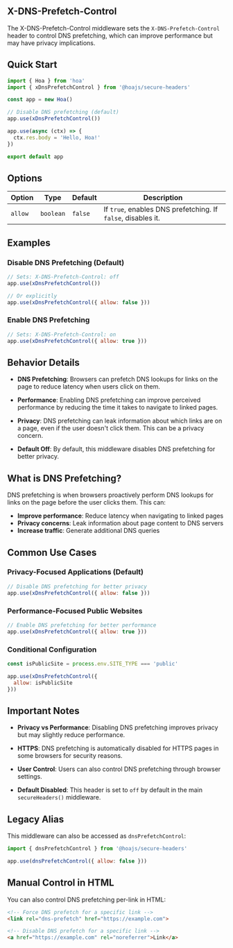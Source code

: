 ## X-DNS-Prefetch-Control

The X-DNS-Prefetch-Control middleware sets the `X-DNS-Prefetch-Control` header to control DNS prefetching, which can improve performance but may have privacy implications.

## Quick Start

```js
import { Hoa } from 'hoa'
import { xDnsPrefetchControl } from '@hoajs/secure-headers'

const app = new Hoa()

// Disable DNS prefetching (default)
app.use(xDnsPrefetchControl())

app.use(async (ctx) => {
  ctx.res.body = 'Hello, Hoa!'
})

export default app
```

## Options

| Option | Type | Default | Description |
| --- | --- | --- | --- |
| `allow` | `boolean` | `false` | If `true`, enables DNS prefetching. If `false`, disables it. |

## Examples

### Disable DNS Prefetching (Default)

```js
// Sets: X-DNS-Prefetch-Control: off
app.use(xDnsPrefetchControl())

// Or explicitly
app.use(xDnsPrefetchControl({ allow: false }))
```

### Enable DNS Prefetching

```js
// Sets: X-DNS-Prefetch-Control: on
app.use(xDnsPrefetchControl({ allow: true }))
```

## Behavior Details

- **DNS Prefetching**: Browsers can prefetch DNS lookups for links on the page to reduce latency when users click on them.

- **Performance**: Enabling DNS prefetching can improve perceived performance by reducing the time it takes to navigate to linked pages.

- **Privacy**: DNS prefetching can leak information about which links are on a page, even if the user doesn't click them. This can be a privacy concern.

- **Default Off**: By default, this middleware disables DNS prefetching for better privacy.

## What is DNS Prefetching?

DNS prefetching is when browsers proactively perform DNS lookups for links on the page before the user clicks them. This can:
- **Improve performance**: Reduce latency when navigating to linked pages
- **Privacy concerns**: Leak information about page content to DNS servers
- **Increase traffic**: Generate additional DNS queries

## Common Use Cases

### Privacy-Focused Applications (Default)

```js
// Disable DNS prefetching for better privacy
app.use(xDnsPrefetchControl({ allow: false }))
```

### Performance-Focused Public Websites

```js
// Enable DNS prefetching for better performance
app.use(xDnsPrefetchControl({ allow: true }))
```

### Conditional Configuration

```js
const isPublicSite = process.env.SITE_TYPE === 'public'

app.use(xDnsPrefetchControl({ 
  allow: isPublicSite 
}))
```

## Important Notes

- **Privacy vs Performance**: Disabling DNS prefetching improves privacy but may slightly reduce performance.

- **HTTPS**: DNS prefetching is automatically disabled for HTTPS pages in some browsers for security reasons.

- **User Control**: Users can also control DNS prefetching through browser settings.

- **Default Disabled**: This header is set to `off` by default in the main `secureHeaders()` middleware.

## Legacy Alias

This middleware can also be accessed as `dnsPrefetchControl`:

```js
import { dnsPrefetchControl } from '@hoajs/secure-headers'

app.use(dnsPrefetchControl({ allow: false }))
```

## Manual Control in HTML

You can also control DNS prefetching per-link in HTML:

```html
<!-- Force DNS prefetch for a specific link -->
<link rel="dns-prefetch" href="https://example.com">

<!-- Disable DNS prefetch for a specific link -->
<a href="https://example.com" rel="noreferrer">Link</a>
```

